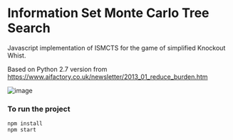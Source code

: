 # Information Set Monte Carlo Tree Search

Javascript implementation of ISMCTS for the game of simplified Knockout Whist.

Based on Python 2.7 version from https://www.aifactory.co.uk/newsletter/2013_01_reduce_burden.htm

![image](https://user-images.githubusercontent.com/115714/152701860-adc4b041-a1ea-43d8-8823-a5feb6aa455c.png)

### To run the project

```
npm install
npm start
```
